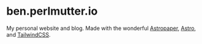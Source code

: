 # ben.perlmutter.io

My personal website and blog. Made with the wonderful [Astropaper](https://astro-paper.pages.dev/), [Astro](https://astro.build/), and [TailwindCSS](https://tailwindcss.com/).
